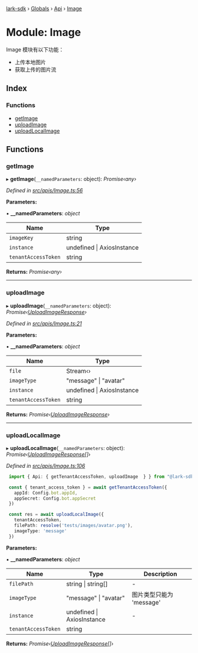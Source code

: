 [lark-sdk](../README.md) › [Globals](../globals.md) › [Api](api.md) › [Image](api.image.md)

# Module: Image

Image 模块有以下功能：
- 上传本地图片
- 获取上传的图片流

## Index

### Functions

* [getImage](api.image.md#getimage)
* [uploadImage](api.image.md#uploadimage)
* [uploadLocalImage](api.image.md#uploadlocalimage)

## Functions

###  getImage

▸ **getImage**(`__namedParameters`: object): *Promise‹any›*

*Defined in [src/apis/Image.ts:56](https://github.com/TbhT/lark-sdk/blob/5ecb791/src/apis/Image.ts#L56)*

**Parameters:**

▪ **__namedParameters**: *object*

Name | Type |
------ | ------ |
`imageKey` | string |
`instance` | undefined &#124; AxiosInstance |
`tenantAccessToken` | string |

**Returns:** *Promise‹any›*

___

###  uploadImage

▸ **uploadImage**(`__namedParameters`: object): *Promise‹[UploadImageResponse](../interfaces/types.uploadimageresponse.md)›*

*Defined in [src/apis/Image.ts:21](https://github.com/TbhT/lark-sdk/blob/5ecb791/src/apis/Image.ts#L21)*

**Parameters:**

▪ **__namedParameters**: *object*

Name | Type |
------ | ------ |
`file` | Stream‹› |
`imageType` | "message" &#124; "avatar" |
`instance` | undefined &#124; AxiosInstance |
`tenantAccessToken` | string |

**Returns:** *Promise‹[UploadImageResponse](../interfaces/types.uploadimageresponse.md)›*

___

###  uploadLocalImage

▸ **uploadLocalImage**(`__namedParameters`: object): *Promise‹[UploadImageResponse](../interfaces/types.uploadimageresponse.md)[]›*

*Defined in [src/apis/Image.ts:106](https://github.com/TbhT/lark-sdk/blob/5ecb791/src/apis/Image.ts#L106)*

```typescript
 import { Api: { getTenantAccessToken, uploadImage  } } from "@lark-sdk";

 const { tenant_access_token } = await getTenantAccessToken({
   appId: Config.bot.appId,
   appSecret: Config.bot.appSecret
 })

 const res = await uploadLocalImage({
   tenantAccessToken,
   filePath: resolve('tests/images/avatar.png'),
   imageType: 'message'
 })
```

**Parameters:**

▪ **__namedParameters**: *object*

Name | Type | Description |
------ | ------ | ------ |
`filePath` | string &#124; string[] | - |
`imageType` | "message" &#124; "avatar" | 图片类型只能为 'message' |
`instance` | undefined &#124; AxiosInstance | - |
`tenantAccessToken` | string |   |

**Returns:** *Promise‹[UploadImageResponse](../interfaces/types.uploadimageresponse.md)[]›*
